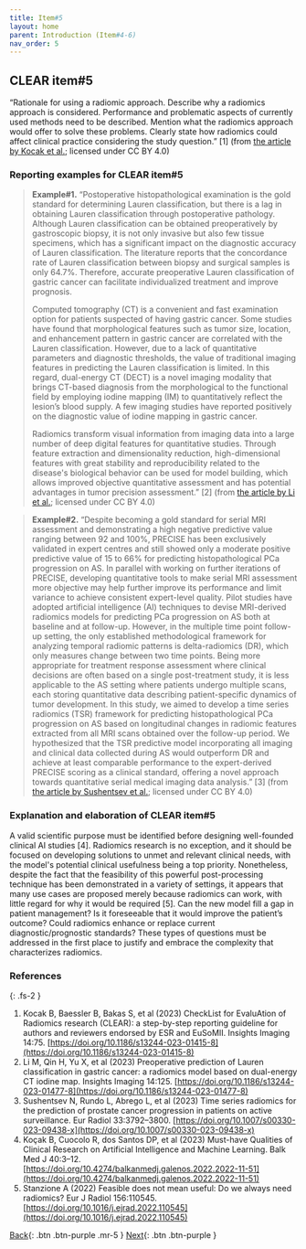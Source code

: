```yaml
---
title: Item#5
layout: home
parent: Introduction (Item#4-6)
nav_order: 5
---
```


## CLEAR item#5


“Rationale for using a radiomic approach. Describe why a radiomics approach is considered. Performance and problematic aspects of currently used methods need to be described. Mention what the radiomics approach would offer to solve these problems. Clearly state how radiomics could affect clinical practice considering the study question.” [1] (from [the article by Kocak et al.](https://insightsimaging.springeropen.com/articles/10.1186/s13244-023-01415-8); licensed under CC BY 4.0)


### Reporting examples for CLEAR item#5

> **Example#1.** “Postoperative histopathological examination is the gold standard for determining Lauren classification, but there is a lag in obtaining Lauren classification through postoperative pathology. Although Lauren classification can be obtained preoperatively by gastroscopic biopsy, it is not only invasive but also few tissue specimens, which has a significant impact on the diagnostic accuracy of Lauren classification. The literature reports that the concordance rate of Lauren classification between biopsy and surgical samples is only 64.7%. Therefore, accurate preoperative Lauren classification of gastric cancer can facilitate individualized treatment and improve prognosis.
>
> Computed tomography (CT) is a convenient and fast examination option for patients suspected of having gastric cancer. Some studies have found that morphological features such as tumor size, location, and enhancement pattern in gastric cancer are correlated with the Lauren classification. However, due to a lack of quantitative parameters and diagnostic thresholds, the value of traditional imaging features in predicting the Lauren classification is limited. In this regard, dual-energy CT (DECT) is a novel imaging modality that brings CT-based diagnosis from the morphological to the functional field by employing iodine mapping (IM) to quantitatively reflect the lesion’s blood supply. A few imaging studies have reported positively on the diagnostic value of iodine mapping in gastric cancer.
>
> Radiomics transform visual information from imaging data into a large number of deep digital features for quantitative studies. Through feature extraction and dimensionality reduction, high-dimensional features with great stability and reproducibility related to the disease's biological behavior can be used for model building, which allows improved objective quantitative assessment and has potential advantages in tumor precision assessment.” [2] (from [the article by Li et al.](https://doi.org/10.1186/s13244-023-01477-8); licensed under CC BY 4.0)

> **Example#2.** “Despite becoming a gold standard for serial MRI assessment and demonstrating a high negative predictive value ranging between 92 and 100%, PRECISE has been exclusively validated in expert centres and still showed only a moderate positive predictive value of 15 to 66% for predicting histopathological PCa progression on AS. In parallel with working on further iterations of PRECISE, developing quantitative tools to make serial MRI assessment more objective may help further improve its performance and limit variance to achieve consistent expert-level quality. Pilot studies have adopted artificial intelligence (AI) techniques to devise MRI-derived radiomics models for predicting PCa progression on AS both at baseline and at follow-up. However, in the multiple time point follow-up setting, the only established methodological framework for analyzing temporal radiomic patterns is delta-radiomics (DR), which only measures change between two time points. Being more appropriate for treatment response assessment where clinical decisions are often based on a single post-treatment study, it is less applicable to the AS setting where patients undergo multiple scans, each storing quantitative data describing patient-specific dynamics of tumor development. In this study, we aimed to develop a time series radiomics (TSR) framework for predicting histopathological PCa progression on AS based on longitudinal changes in radiomic features extracted from all MRI scans obtained over the follow-up period. We hypothesized that the TSR predictive model incorporating all imaging and clinical data collected during AS would outperform DR and achieve at least comparable performance to the expert-derived PRECISE scoring as a clinical standard, offering a novel approach towards quantitative serial medical imaging data analysis.” [3] (from [the article by Sushentsev et al.](https://doi.org/10.1007/s00330-023-09438-x); licensed under CC BY 4.0)

### Explanation and elaboration of CLEAR item#5

A valid scientific purpose must be identified before designing well-founded clinical AI studies [4]. Radiomics research is no exception, and it should be focused on developing solutions to unmet and relevant clinical needs, with the model's potential clinical usefulness being a top priority. Nonetheless, despite the fact that the feasibility of this powerful post-processing technique has been demonstrated in a variety of settings, it appears that many use cases are proposed merely because radiomics can work, with little regard for why it would be required [5]. Can the new model fill a gap in patient management? Is it foreseeable that it would improve the patient’s outcome? Could radiomics enhance or replace current diagnostic/prognostic standards? These types of questions must be addressed in the first place to justify and embrace the complexity that characterizes radiomics.

### References

{: .fs-2 }

1. 	Kocak B, Baessler B, Bakas S, et al (2023) CheckList for EvaluAtion of Radiomics research (CLEAR): a step-by-step reporting guideline for authors and reviewers endorsed by ESR and EuSoMII. Insights Imaging 14:75. [https://doi.org/10.1186/s13244-023-01415-8](https://doi.org/10.1186/s13244-023-01415-8)
2. 	Li M, Qin H, Yu X, et al (2023) Preoperative prediction of Lauren classification in gastric cancer: a radiomics model based on dual-energy CT iodine map. Insights Imaging 14:125. [https://doi.org/10.1186/s13244-023-01477-8](https://doi.org/10.1186/s13244-023-01477-8)
3. 	Sushentsev N, Rundo L, Abrego L, et al (2023) Time series radiomics for the prediction of prostate cancer progression in patients on active surveillance. Eur Radiol 33:3792–3800. [https://doi.org/10.1007/s00330-023-09438-x](https://doi.org/10.1007/s00330-023-09438-x)
4. 	Koçak B, Cuocolo R, dos Santos DP, et al (2023) Must-have Qualities of Clinical Research on Artificial Intelligence and Machine Learning. Balk Med J 40:3–12. [https://doi.org/10.4274/balkanmedj.galenos.2022.2022-11-51](https://doi.org/10.4274/balkanmedj.galenos.2022.2022-11-51)
5. 	Stanzione A (2022) Feasible does not mean useful: Do we always need radiomics? Eur J Radiol 156:110545. [https://doi.org/10.1016/j.ejrad.2022.110545](https://doi.org/10.1016/j.ejrad.2022.110545)

[Back](https://radiomic.github.io/CLEAR-E3/docs/Introduction%20(Item%204-6)/Item4.html){: .btn .btn-purple .mr-5 }
[Next](https://radiomic.github.io/CLEAR-E3/docs/Introduction%20(Item%204-6)/Item6.html){: .btn .btn-purple   }



